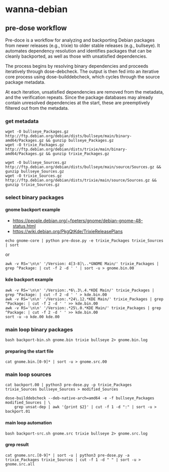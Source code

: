 # wanna-debian

## pre-dose workflow

Pre-doce is a workflow for analyzing and backporting Debian packages from newer releases (e.g., trixie) to older stable releases (e.g., bullseye). It automates dependency resolution and identifies packages that can be cleanly backported, as well as those with unsatisfied dependencies.

The process begins by resolving binary dependencies and proceeds iteratively through dose-debcheck. The output is then fed into an iterative core process using dose-builddebcheck, which cycles through the source package metadata.

At each iteration, unsatisfied dependencies are removed from the metadata, and the verification repeats. Since the package databases may already contain unresolved dependencies at the start, these are preemptively filtered out from the metadata.

### get metadata

```
wget -O bullseye_Packages.gz http://ftp.debian.org/debian/dists/bullseye/main/binary-amd64/Packages.gz && gunzip bullseye_Packages.gz
wget -O trixie_Packages.gz http://ftp.debian.org/debian/dists/trixie/main/binary-amd64/Packages.gz && gunzip trixie_Packages.gz

wget -O bullseye_Sources.gz http://ftp.debian.org/debian/dists/bullseye/main/source/Sources.gz && gunzip bullseye_Sources.gz
wget -O trixie_Sources.gz http://ftp.debian.org/debian/dists/trixie/main/source/Sources.gz && gunzip trixie_Sources.gz
```

### select binary packages

#### gnome backport example

* https://people.debian.org/~fpeters/gnome/debian-gnome-48-status.html
* https://wiki.debian.org/PkgQtKde/TrixieReleasePlans

`echo gnome-core | python pre-dose.py -e trixie_Packages trixie_Sources | sort`

or

```
awk -v RS='\n\n' '/Version: 4[3-8]\..*GNOME Main/' trixie_Packages | grep ^Package: | cut -f 2 -d ' ' | sort -u > gnome.bin.00
```

#### kde backport example

```
awk -v RS='\n\n' '/Version:.*6\.3\.4.*KDE Main/' trixie_Packages | grep ^Package: | cut -f 2 -d ' ' > kde.bin.00
awk -v RS='\n\n' '/Version:.*24\.12.*KDE Main/' trixie_Packages | grep ^Package: | cut -f 2 -d ' ' >> kde.bin.00
awk -v RS='\n\n' '/Version:.*25\.0.*KDE Main/' trixie_Packages | grep ^Package: | cut -f 2 -d ' ' >> kde.bin.00
sort -u -o kde.00 kde.00
```

### main loop binary packages

`bash backport-bin.sh gnome.bin trixie bullseye 2> gnome.bin.log`

#### preparing the start file

`cat gnome.bin.[0-9]* | sort -u > gnome.src.00`

### main loop sources

```
cat backport.00 | python3 pre-dose.py -p trixie_Packages trixie_Sources bullseye_Sources > modified_Sources

dose-builddebcheck --deb-native-arch=amd64 -e -f bullseye_Packages modified_Sources | \
    grep unsat-dep | awk '{print $2}' | cut -f 1 -d ":" | sort -u > backport.01
```

#### main loop automation

`bash backport-src.sh gnome.src trixie bullseye 2> gnome.src.log`

#### grep result

`cat gnome.src.[0-9]* | sort -u | python3 pre-dose.py -a trixie_Packages trixie_Sources | cut -f 1 -d " " | sort -u > gnome.src.all`
